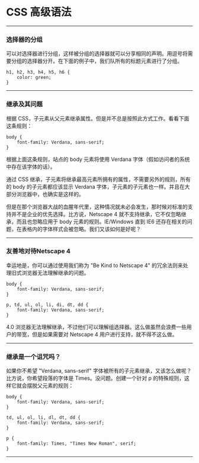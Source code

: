 # CSS 高级语法

---

### 选择器的分组

可以对选择器进行分组，这样被分组的选择器就可以分享相同的声明。用逗号将需要分组的选择器分开。在下面的例子中，我们队所有的标题元素进行了分组。

```
h1, h2, h3, h4, h5, h6 {
    color: green;
}
```

---

### 继承及其问题

根据 CSS，子元素从父元素继承属性。但是并不总是按照此方式工作。看看下面这条规则：

```
body {
    font-family: Verdana, sans-serif;   
}
```

根据上面这条规则，站点的 body 元素将使用 Verdana 字体（假如访问者的系统中存在该字体的话）。

通过 CSS 继承，子元素将继承最高元素所拥有的属性，不需要另外的规则，所有的 body 的子元素都应该显示 Verdana 字体，子元素的子元素也一样。并且在大部分浏览器中，也确实是这样的。

但是在那个浏览器大战的血腥年代里，这种情况就未必会发生，那时候对标准的支持并不是企业的优先选择。比方说，Netscape 4 就不支持继承，它不仅忽略继承，而且也忽略应用于 body 元素的规则。IE/Windows 直到 IE6 还存在相关的问题，在表格内的字体样式会被忽略。我们又该如何是好呢？

---

### 友善地对待Netscape 4

幸运地是，你可以通过使用我们称为 "Be Kind to Netscape 4" 的冗余法则来处理旧式浏览器无法理解继承的问题。

```
body {
    font-family: Verdana, sans-serif;
}

p, td, ul, ol, li, di, dt, dd {
    font-family: Verdana, sans-serif;
}
```

4.0 浏览器无法理解继承，不过他们可以理解组选择器。这么做虽然会浪费一些用户的带宽，但是如果需要对 Netscape 4 用户进行支持，就不得不这么做。

---

### 继承是一个诅咒吗？

如果你不希望 "Verdana, sans-serif" 字体被所有的子元素继承，又该怎么做呢？比方说，你希望段落的字体是 Times。没问题。创建一个针对 p 的特殊规则，这样它就会摆脱父元素的规则：

```
body {
    font-family: Verdana, sans-serif;
}

td, ul, ol, li, dl, dt, dd {
    font-family: Verdana, sans-serif;
}

p {
    font-family: Times, "Times New Roman", serif;
}
```

---
